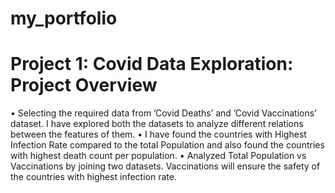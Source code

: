 # my_portfolio

# Project 1: Covid Data Exploration: Project Overview
• Selecting the required data from ’Covid Deaths’ and ’Covid Vaccinations’ dataset. I have explored both the
datasets to analyze different relations between the features of them.
• I have found the countries with Highest Infection Rate compared to the total Population and also found the
countries with highest death count per population.
• Analyzed Total Population vs Vaccinations by joining two datasets. Vaccinations will ensure the safety of the
countries with highest infection rate.
